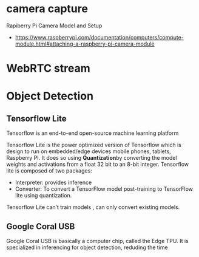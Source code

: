 # camera capture 

Rapiberry Pi Camera Model and Setup 
- https://www.raspberrypi.com/documentation/computers/compute-module.html#attaching-a-raspberry-pi-camera-module

# WebRTC stream 


# Object Detection 

## Tensorflow Lite 

Tensorflow is an end-to-end open-source machine learning platform

Tensorflow Lite is the power optimized version of Tensorflow which is design to run on embedded/edge devices mobile phones, tablets, Raspberry PI. 
It does so using **Quantization**by converting the model weights and activations from a float 32 bit to an 8-bit integer. 
Tensorflow lite is composed of two packages:

- Interpreter: provides inference
- Converter: To convert a TensorFlow model post-training to TensorFlow lite using quantization. 

Tensorflow Lite can’t train models , can only convert existing models. 


## Google Coral USB

Google Coral USB is basically a computer chip, called the Edge TPU.
It is specialized in inferencing for object detection, reduding the time 
